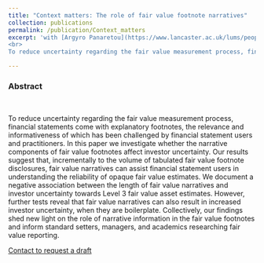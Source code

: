 ```yaml
---
title: "Context matters: The role of fair value footnote narratives"
collection: publications
permalink: /publication/Context_matters
excerpt: 'with [Argyro Panaretou](https://www.lancaster.ac.uk/lums/people/argyro-panaretou) and [Catherine Shakespeare](https://michiganross.umich.edu/faculty-research/faculty/cathy-shakespeare)
<br>
To reduce uncertainty regarding the fair value measurement process, financial statements come with explanatory footnotes, the relevance and informativeness of which has been challenged by financial statement users and practitioners. In this paper we investigate whether the narrative components of fair value footnotes affect investor uncertainty. Our results suggest that, incrementally to the volume of tabulated fair value footnote disclosures, fair value narratives can assist financial statement users in understanding the reliability of opaque fair value estimates. We document a negative association between the length of fair value narratives and investor uncertainty towards Level 3 fair value asset estimates. However, further tests reveal that fair value narratives can also result in increased investor uncertainty, when they are boilerplate. Collectively, our findings shed new light on the role of narrative information in the fair value footnotes and inform standard setters, managers, and academics researching fair value reporting.'

---
```

### Abstract
<br>

To reduce uncertainty regarding the fair value measurement process, financial statements come with explanatory footnotes, the relevance and informativeness of which has been challenged by financial statement users and practitioners. In this paper we investigate whether the narrative components of fair value footnotes affect investor uncertainty. Our results suggest that, incrementally to the volume of tabulated fair value footnote disclosures, fair value narratives can assist financial statement users in understanding the reliability of opaque fair value estimates. We document a negative association between the length of fair value narratives and investor uncertainty towards Level 3 fair value asset estimates. However, further tests reveal that fair value narratives can also result in increased investor uncertainty, when they are boilerplate. Collectively, our findings shed new light on the role of narrative information in the fair value footnotes and inform standard setters, managers, and academics researching fair value reporting.

[Contact to request a draft](mailto:d.kanelis1@lancaster.ac.uk)
